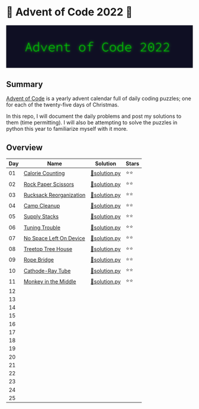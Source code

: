 # 🎄 Advent of Code 2022 🎄

![AoC2022 logo](https://raw.githubusercontent.com/ChristopherSterza/advent-of-code-2022/master/header.png)

## Summary

[Advent of Code](https://www.adventofcode.com/) is a yearly advent calendar full
of daily coding puzzles; one for each of the twenty-five days of Christmas.

In this repo, I will document the daily problems and post my solutions to them
(time permitting). I will also be attempting to solve the puzzles in python this
year to familiarize myself with it more.

## Overview

| Day | Name                                                           | Solution                                                                                                 | Stars |
| --- | -------------------------------------------------------------- | -------------------------------------------------------------------------------------------------------- | ----- |
| 01  | [Calorie Counting](https://adventofcode.com/2022/day/1)        | [🐍solution.py](https://github.com/ChristopherSterza/advent-of-code-2022/blob/master/day-1/solution.py)  | ⭐⭐  |
| 02  | [Rock Paper Scissors](https://adventofcode.com/2022/day/2)     | [🐍solution.py](https://github.com/ChristopherSterza/advent-of-code-2022/blob/master/day-2/solution.py)  | ⭐⭐  |
| 03  | [Rucksack Reorganization](https://adventofcode.com/2022/day/3) | [🐍solution.py](https://github.com/ChristopherSterza/advent-of-code-2022/blob/master/day-3/solution.py)  | ⭐⭐  |
| 04  | [Camp Cleanup](https://adventofcode.com/2022/day/4)            | [🐍solution.py](https://github.com/ChristopherSterza/advent-of-code-2022/blob/master/day-4/solution.py)  | ⭐⭐  |
| 05  | [Supply Stacks](https://adventofcode.com/2022/day/5)           | [🐍solution.py](https://github.com/ChristopherSterza/advent-of-code-2022/blob/master/day-5/solution.py)  | ⭐⭐  |
| 06  | [Tuning Trouble](https://adventofcode.com/2022/day/6)          | [🐍solution.py](https://github.com/ChristopherSterza/advent-of-code-2022/blob/master/day-6/solution.py)  | ⭐⭐  |
| 07  | [No Space Left On Device](https://adventofcode.com/2022/day/7) | [🐍solution.py](https://github.com/ChristopherSterza/advent-of-code-2022/blob/master/day-7/solution.py)  | ⭐⭐  |
| 08  | [Treetop Tree House](https://adventofcode.com/2022/day/8)      | [🐍solution.py](https://github.com/ChristopherSterza/advent-of-code-2022/blob/master/day-8/solution.py)  | ⭐⭐  |
| 09  | [Rope Bridge](https://adventofcode.com/2022/day/9)             | [🐍solution.py](https://github.com/ChristopherSterza/advent-of-code-2022/blob/master/day-9/solution.py)  | ⭐⭐  |
| 10  | [Cathode-Ray Tube](https://adventofcode.com/2022/day/10)       | [🐍solution.py](https://github.com/ChristopherSterza/advent-of-code-2022/blob/master/day-10/solution.py) | ⭐⭐  |
| 11  | [Monkey in the Middle](https://adventofcode.com/2022/day/11)   | [🐍solution.py](https://github.com/ChristopherSterza/advent-of-code-2022/blob/master/day-11/solution.py) | ⭐⭐  |
| 12  |                                                                |                                                                                                          |       |
| 13  |                                                                |                                                                                                          |       |
| 14  |                                                                |                                                                                                          |       |
| 15  |                                                                |                                                                                                          |       |
| 16  |                                                                |                                                                                                          |       |
| 17  |                                                                |                                                                                                          |       |
| 18  |                                                                |                                                                                                          |       |
| 19  |                                                                |                                                                                                          |       |
| 20  |                                                                |                                                                                                          |       |
| 21  |                                                                |                                                                                                          |       |
| 22  |                                                                |                                                                                                          |       |
| 23  |                                                                |                                                                                                          |       |
| 24  |                                                                |                                                                                                          |       |
| 25  |                                                                |                                                                                                          |       |
